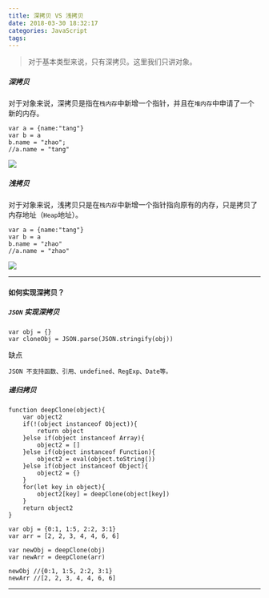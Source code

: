 ```yaml
---
title: 深拷贝 VS 浅拷贝
date: 2018-03-30 18:32:17
categories: JavaScript
tags:
---
```



>对于基本类型来说，只有深拷贝。这里我们只讲对象。

##### 深拷贝
对于对象来说，深拷贝是指在`栈内存`中新增一个指针，并且在`堆内存`中申请了一个新的内存。

	var a = {name:"tang"}
	var b = a 
	b.name = "zhao";  
	//a.name = "tang"

<img src='https://i.loli.net/2018/01/24/5a68936065884.png
'>	
	
##### 浅拷贝
对于对象来说，浅拷贝只是在`栈内存`中新增一个指针指向原有的内存，只是拷贝了内存地址（`Heap`地址）。

	var a = {name:"tang"}
	var b = a
	b.name = "zhao"
	//a.name = "zhao"
	
<img src='https://i.loli.net/2018/01/24/5a6892b18918c.png
'>	

---

#### 如何实现深拷贝？

##### `JSON` 实现深拷贝
	
	var obj = {}
	var cloneObj = JSON.parse(JSON.stringify(obj))
	
缺点

	JSON 不支持函数、引用、undefined、RegExp、Date等。
	
##### 递归拷贝

	function deepClone(object){
		var object2
		if(!(object instanceof Object)){
			return object
		}else if(object instanceof Array){
			object2 = []
		}else if(object instanceof Function){
			object2 = eval(object.toString())
		}else if(object instanceof Object){
			object2 = {}
		}
		for(let key in object){
			object2[key] = deepClone(object[key])
		}
		return object2
	}
	
	var obj = {0:1, 1:5, 2:2, 3:1}
	var arr = [2, 2, 3, 4, 4, 6, 6]
	
	var newObj = deepClone(obj)
	var newArr = deepClone(arr)
	
	newObj //{0:1, 1:5, 2:2, 3:1}
	newArr //[2, 2, 3, 4, 4, 6, 6]
	
---	